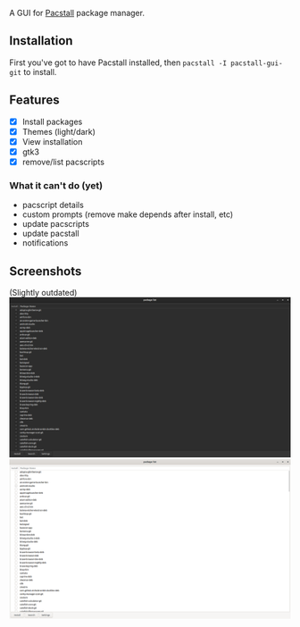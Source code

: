 A GUI for [Pacstall](https://pacstall.dev) package manager.

## Installation
First you've got to have Pacstall installed, then
`pacstall -I pacstall-gui-git` to install.

## Features
- [x] Install packages
- [x] Themes (light/dark)
- [x] View installation
- [x] gtk3
- [x] remove/list pacscripts
### What it can't do (yet)
- pacscript details
- custom prompts (remove make depends after install, etc)
- update pacscripts
- update pacstall
- notifications

## Screenshots
(Slightly outdated)
![Ubuntu dark theme](/images/Ubuntu-dark-theme.webp)
![Ubuntu light theme](/images/Ubuntu-light-theme.webp)
